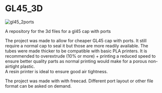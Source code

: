 # GL45_3D
![gl45_2ports](https://github.com/user-attachments/assets/34f9c59c-4a11-4661-ba32-1483a38c094d)

A repository for the 3d files for a gl45 cap with ports

The project was made to allow for cheaper GL45 cap with ports. It still require a normal cap to seal it but those are more readily available.
The tubes were made thicker to be compatible with basic PLA printers. It is recommended to overextrude (10% or more) + printing a reduced speed to ensure better quality parts as normal printing would make for a porous non-airtight plastic.  
A resin printer is ideal to ensure good air tightness.

The project was made with with freecad. 
Different port layout or other file format can be asked on demand.
